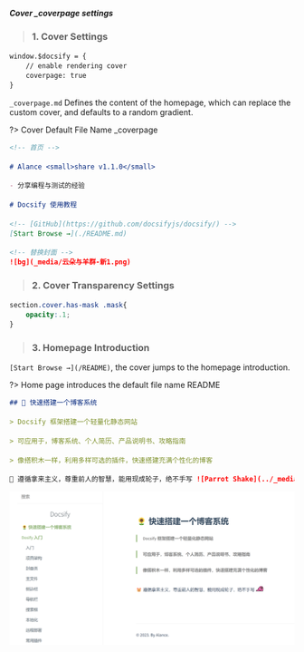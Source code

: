 <!-- 封面 -->

***Cover _coverpage settings***

> ### 1. Cover Settings

```index.html
window.$docsify = {
    // enable rendering cover
    coverpage: true
}
```

`_coverpage.md` Defines the content of the homepage, which can replace the custom cover, and defaults to a random gradient.

?> Cover Default File Name _coverpage


```docsifyBlog/_coverpage.md
<!-- 首页 -->

# Alance <small>share v1.1.0</small>

- 分享编程与测试的经验

# Docsify 使用教程

<!-- [GitHub](https://github.com/docsifyjs/docsify/) -->
[Start Browse →](./README.md)

<!-- 替换封面 -->
![bg](_media/云朵与羊群-新1.png)

```

> ### 2. Cover Transparency Settings


```docsifyBlog/_plugins/style.css
section.cover.has-mask .mask{
    opacity:.1;
}
```

> ### 3. Homepage Introduction

 `[Start Browse →](/README)`, the cover jumps to the homepage introduction.

?> Home page introduces the default file name README


```docsifyBlog//README.md
## 🌻 快速搭建一个博客系统

> Docsify 框架搭建一个轻量化静态网站

> 可应用于，博客系统、个人简历、产品说明书、攻略指南 

> 像搭积木一样，利用多样可选的插件，快速搭建充满个性化的博客

🐹 遵循拿来主义，尊重前人的智慧，能用现成轮子，绝不手写 ![Parrot Shake](../_media/_resources/parrot.gif ':size=30×30')

```
![主页介绍](../_media/_resources/主页介绍.png ':size=870')